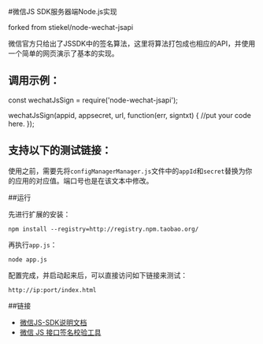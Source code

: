 #微信JS SDK服务器端Node.js实现

forked from stiekel/node-wechat-jsapi

微信官方只给出了JSSDK中的签名算法，这里将算法打包成也相应的API，并使用一个简单的网页演示了基本的实现。

## 调用示例：

const wechatJsSign = require('node-wechat-jsapi');


wechatJsSign(appid, appsecret, url, function(err, signtxt) {
     //put your code here.
});



## 支持以下的测试链接：

使用之前，需要先将`configManagerManager.js`文件中的`appId`和`secret`替换为你的应用的对应值。端口号也是在该文本中修改。

##运行

先进行扩展的安装：

```
npm install --registry=http://registry.npm.taobao.org/
```

再执行`app.js`：

```
node app.js
```

配置完成，并启动起来后，可以直接访问如下链接来测试：

```
http://ip:port/index.html
```

##链接

*   [微信JS-SDK说明文档](http://mp.weixin.qq.com/wiki/7/aaa137b55fb2e0456bf8dd9148dd613f.html)
*   [微信 JS 接口签名校验工具](http://mp.weixin.qq.com/debug/cgi-bin/sandbox?t=jsapisign)